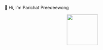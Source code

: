 👋 Hi, I’m Parichat Preedeewong

<div id="header" align="center">
  <img src="https://media3.giphy.com/media/v1.Y2lkPTc5MGI3NjExejBybTNkYjg3dW5mMW9nMHFnY3ZuNThrZm4xcHpxZTJza3hwdGZiOSZlcD12MV9pbnRlcm5hbF9naWZfYnlfaWQmY3Q9cw/fkb0aC33vSyuYAwqqQ/giphy.gif" width="100"/>
</div>



<!---
NxwpParichat/NxwpParichat is a ✨ special ✨ repository because its `README.md` (this file) appears on your GitHub profile.
You can click the Preview link to take a look at your changes.
--->
